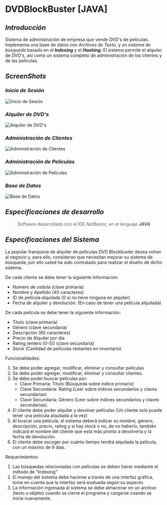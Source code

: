﻿# DVDBlockBuster [JAVA]

## ***Introducción***
Sistema de administración de empresa que vende DVD's de películas. Implementa una base de datos con *Archivos de Texto*, y un *sistema de búsqueda* basado en el ***Indexing*** y el ***Hashing***. El sistema permite el alquiler de DVD's, así como un sistema completo de administración de los clientes y de las películas.


## ***ScreenShots***

### *Inicio de Sesión*
![Inicio de Sesión](https://i.ibb.co/C1hp7QR/Block-Buster1.png)

### *Alquiler de DVD's*
![Alquiler de DVD's](https://i.ibb.co/9prdQfc/Block-Buster2.png)

### *Administración de Clientes*
![Administración de Clientes](https://i.ibb.co/64g3hC5/Block-Buster3.png)

### *Administración de Películas*
![Administración de Películas](https://i.ibb.co/WcBMx26/Block-Buster4.png)

### *Base de Datos*
![Base de Datos](https://i.ibb.co/SNGcT6h/Block-Buster-BDD.png)


## ***Especificaciones de desarrollo***
> Software desarrollado con el IDE *NetBeans*, en el lenguaje ***JAVA***


## ***Especificaciones del Sistema***
La popular franquicia de alquiler de películas DVD Blockbuster desea volver al negocio y, para ello, consideran que necesitan mejorar su sistema de búsqueda; por ello usted ha sido contratado para realizar el diseño de dicho sistema.

De cada cliente se debe tener la siguiente información:

* Numero de cedula (clave primaria)
* Nombre y Apellido (40 caracteres)
* ID de película alquilada (0 si no tiene ninguna en alquiler)
* Fecha de alquiler y devolución. (En caso de tener una película alquilada)

De cada película se debe tener la siguiente información:

* Título (clave primaria)
* Género (clave secundaria)
* Descripción (60 caracteres)
* Precio de Alquiler por día
* Rating (entero [0-5]) (clave secundaria)
* Stock (Cantidad de películas restantes en inventario)

Funcionalidades:

1. Se debe poder agregar, modificar, eliminar y consultar películas
2. Se debe poder agregar, modificar, eliminar y consultar clientes.
3. Se debe poder buscar películas por:
   * Clave Primaria: Título (Búsqueda sobre índice primario)
   * Clave Secundaria: Rating:(Leer sobre índices secundarios y claves secundarias)
   * Clave Secundaria: Género (Leer sobre índices secundarios y claves secundarias).
4. El cliente debe poder alquilar y devolver películas (Un cliente solo puede tener una película alquilada a la vez)
5. Al buscar una película, el sistema deberá indicar su nombre, género, descripción, precio, rating y si hay stock o no, de no haberlo, también indicará el nombre del cliente que está más pronto a devolverla y la fecha de devolución.
6. El cliente debe escoger por cuánto tiempo tendrá alquilada la
película, con un máximo de 9 días.

Requerimientos:

1. Las búsquedas relacionadas con películas se deben hacer mediante
el método de “Indexing”
2. El manejo del sistema debe hacerse a través de una interfaz
gráfica, tome en cuenta que la interfaz será evaluada según su
aspecto.
3. La información ingresada al sistema se debe almacenar en un
archivo (texto u objeto) cuando se cierre el programa y cargarse
cuando se inicie nuevamente.